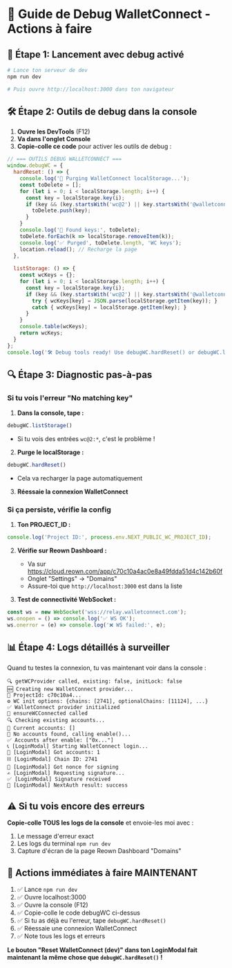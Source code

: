 # 🔧 Guide de Debug WalletConnect - Actions à faire

## 🚀 Étape 1: Lancement avec debug activé

```bash
# Lance ton serveur de dev
npm run dev

# Puis ouvre http://localhost:3000 dans ton navigateur
```

## 🛠️ Étape 2: Outils de debug dans la console

1. **Ouvre les DevTools** (F12)
2. **Va dans l'onglet Console**
3. **Copie-colle ce code** pour activer les outils de debug :

```javascript
// === OUTILS DEBUG WALLETCONNECT ===
window.debugWC = {
  hardReset: () => {
    console.log('🧹 Purging WalletConnect localStorage...');
    const toDelete = [];
    for (let i = 0; i < localStorage.length; i++) {
      const key = localStorage.key(i);
      if (key && (key.startsWith('wc@2') || key.startsWith('@walletconnect'))) {
        toDelete.push(key);
      }
    }
    console.log('📝 Found keys:', toDelete);
    toDelete.forEach(k => localStorage.removeItem(k));
    console.log('✅ Purged', toDelete.length, 'WC keys');
    location.reload(); // Recharge la page
  },
  
  listStorage: () => {
    const wcKeys = {};
    for (let i = 0; i < localStorage.length; i++) {
      const key = localStorage.key(i);
      if (key && (key.startsWith('wc@2') || key.startsWith('@walletconnect'))) {
        try { wcKeys[key] = JSON.parse(localStorage.getItem(key)); } 
        catch { wcKeys[key] = localStorage.getItem(key); }
      }
    }
    console.table(wcKeys);
    return wcKeys;
  }
};
console.log('🛠️ Debug tools ready! Use debugWC.hardReset() or debugWC.listStorage()');
```

## 🔍 Étape 3: Diagnostic pas-à-pas

### Si tu vois l'erreur "No matching key"

1. **Dans la console, tape :**
```javascript
debugWC.listStorage()
```
   - Si tu vois des entrées `wc@2:*`, c'est le problème !

2. **Purge le localStorage :**
```javascript
debugWC.hardReset()
```
   - Cela va recharger la page automatiquement

3. **Réessaie la connexion WalletConnect**

### Si ça persiste, vérifie la config

1. **Ton PROJECT_ID :**
```javascript
console.log('Project ID:', process.env.NEXT_PUBLIC_WC_PROJECT_ID);
```

2. **Vérifie sur Reown Dashboard :**
   - Va sur https://cloud.reown.com/app/c70c10a4ac0e8a49fdda51d4c142b60f
   - Onglet "Settings" → "Domains"
   - Assure-toi que `http://localhost:3000` est dans la liste

3. **Test de connectivité WebSocket :**
```javascript
const ws = new WebSocket('wss://relay.walletconnect.com');
ws.onopen = () => console.log('✅ WS OK');
ws.onerror = (e) => console.log('❌ WS failed:', e);
```

## 📊 Étape 4: Logs détaillés à surveiller

Quand tu testes la connexion, tu vas maintenant voir dans la console :

```
🔍 getWCProvider called, existing: false, initLock: false
🆕 Creating new WalletConnect provider...
🔑 ProjectId: c70c10a4...
⚙️ WC init options: {chains: [2741], optionalChains: [11124], ...}
✅ WalletConnect provider initialized
🔗 ensureWCConnected called
🔍 Checking existing accounts...
👥 Current accounts: []
🚀 No accounts found, calling enable()...
✅ Accounts after enable: ["0x..."]
📞 [LoginModal] Starting WalletConnect login...
👥 [LoginModal] Got accounts: 1
⛓️ [LoginModal] Chain ID: 2741
🎫 [LoginModal] Got nonce for signing
✍️ [LoginModal] Requesting signature...
✅ [LoginModal] Signature received
🔐 [LoginModal] NextAuth result: success
```

## ⚠️ Si tu vois encore des erreurs

**Copie-colle TOUS les logs de la console** et envoie-les moi avec :
1. Le message d'erreur exact
2. Les logs du terminal `npm run dev`
3. Capture d'écran de la page Reown Dashboard "Domains"

## 🎯 Actions immédiates à faire MAINTENANT

1. ✅ Lance `npm run dev`
2. ✅ Ouvre localhost:3000
3. ✅ Ouvre la console (F12)
4. ✅ Copie-colle le code debugWC ci-dessus
5. ✅ Si tu as déjà eu l'erreur, tape `debugWC.hardReset()`
6. ✅ Réessaie une connexion WalletConnect
7. ✅ Note tous les logs et erreurs

**Le bouton "Reset WalletConnect (dev)" dans ton LoginModal fait maintenant la même chose que `debugWC.hardReset()` !**
